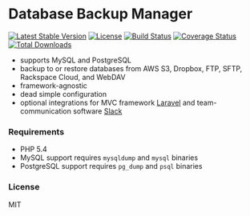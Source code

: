 # Database Backup Manager

[![Latest Stable Version](https://poser.pugx.org/mccool/database-backup/version.png)](https://packagist.org/packages/mccool/database-backup)
[![License](https://poser.pugx.org/mccool/database-backup/license.png)](https://packagist.org/packages/mccool/database-backup)
[![Build Status](https://travis-ci.org/heybigname/database-backup-manager.svg?branch=master)](https://travis-ci.org/heybigname/database-backup-manager)
[![Coverage Status](https://coveralls.io/repos/heybigname/database-backup-manager/badge.png?branch=master)](https://coveralls.io/r/heybigname/database-backup-manager?branch=master)
[![Total Downloads](https://poser.pugx.org/mccool/database-backup/downloads.png)](https://packagist.org/packages/mccool/database-backup)

- supports MySQL and PostgreSQL
- backup to or restore databases from AWS S3, Dropbox, FTP, SFTP, Rackspace Cloud, and WebDAV
- framework-agnostic
- dead simple configuration
- optional integrations for MVC framework [Laravel](http://laravel.com) and team-communication software [Slack](http://slack.com)

### Requirements

- PHP 5.4
- MySQL support requires `mysqldump` and `mysql` binaries
- PostgreSQL support requires `pg_dump` and `psql` binaries

### License

MIT
